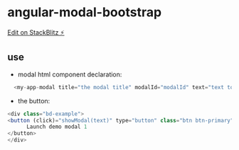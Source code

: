# angular-modal-bootstrap

[Edit on StackBlitz ⚡️](https://stackblitz.com/edit/angular-modal-bootstrap)

## use

- modal html component declaration:

```javascript
  <my-app-modal title="the modal title" modalId="modalId" text="text to show">loading</my-app-modal>
```

- the button:

```javascript
<div class="bd-example">
<button (click)="showModal(text)" type="button" class="btn btn-primary" data-toggle="modal" data-target="#modalId">
      Launch demo modal 1
</button>
</div>
```